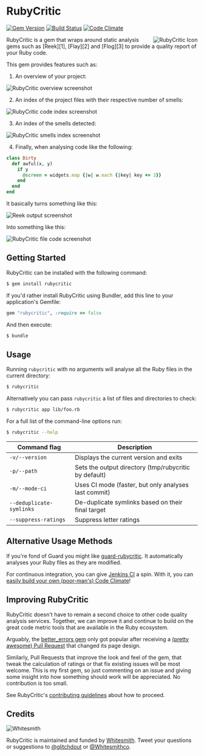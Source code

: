 RubyCritic
==========

[![Gem Version](https://badge.fury.io/rb/rubycritic.svg)](http://badge.fury.io/rb/rubycritic)
[![Build Status](https://travis-ci.org/whitesmith/rubycritic.svg?branch=master)](https://travis-ci.org/whitesmith/rubycritic)
[![Code Climate](https://codeclimate.com/github/whitesmith/rubycritic/badges/gpa.svg)](https://codeclimate.com/github/whitesmith/rubycritic)

<img src="http://i.imgur.com/66HACCD.png" alt="RubyCritic Icon" align="right" />
RubyCritic is a gem that wraps around static analysis gems such as [Reek][1], [Flay][2] and [Flog][3] to provide a quality report of your Ruby code.

This gem provides features such as:

1. An overview of your project:

  ![RubyCritic overview screenshot](http://i.imgur.com/OrOflfj.png)

2. An index of the project files with their respective number of smells:

  ![RubyCritic code index screenshot](http://i.imgur.com/0ETNrX7.png)

3. An index of the smells detected:

  ![RubyCritic smells index screenshot](http://i.imgur.com/5CpPt9v.png)

4. Finally, when analysing code like the following:

  ```ruby
  class Dirty
    def awful(x, y)
      if y
        @screen = widgets.map {|w| w.each {|key| key += 3}}
      end
    end
  end
  ```

  It basically turns something like this:

  ![Reek output screenshot](http://i.imgur.com/tCgZX9I.png)

  Into something like this:

  ![RubyCritic file code screenshot](http://i.imgur.com/KLVrhMm.png)

Getting Started
---------------

RubyCritic can be installed with the following command:

```bash
$ gem install rubycritic
```

If you'd rather install RubyCritic using Bundler, add this line to your
application's Gemfile:

```ruby
gem "rubycritic", :require => false
```

And then execute:

```bash
$ bundle
```

Usage
-----

Running `rubycritic` with no arguments will analyse all the Ruby files in the
current directory:

```bash
$ rubycritic
```

Alternatively you can pass `rubycritic` a list of files and directories to check:

```bash
$ rubycritic app lib/foo.rb
```

For a full list of the command-line options run:

```bash
$ rubycritic --help
```

| Command flag             | Description                                           |
|--------------------------|-------------------------------------------------------|
| `-v/--version`           | Displays the current version and exits                |
| `-p/--path`              | Sets the output directory (tmp/rubycritic by default) |
| `-m/--mode-ci`           | Uses CI mode (faster, but only analyses last commit)  |
| `--deduplicate-symlinks` | De-duplicate symlinks based on their final target     |
| `--suppress-ratings`     | Suppress letter ratings                               |

Alternative Usage Methods
-------------------------

If you're fond of Guard you might like [guard-rubycritic][4]. It automatically analyses your Ruby files as they are modified.

For continuous integration, you can give [Jenkins CI][5] a spin. With it, you can [easily build your own (poor-man's) Code Climate][6]!

Improving RubyCritic
--------------------

RubyCritic doesn't have to remain a second choice to other code quality analysis services. Together, we can improve it and continue to build on the great code metric tools that are available in the Ruby ecosystem.

Arguably, the [better_errors gem][7] only got popular after receiving a [(pretty awesome) Pull Request][8] that changed its page design.

Similarly, Pull Requests that improve the look and feel of the gem, that tweak the calculation of ratings or that fix existing issues will be most welcome. This is my first gem, so just commenting on an issue and giving some insight into how something should work will be appreciated. No contribution is too small.

See RubyCritic's [contributing guidelines](CONTRIBUTING.md) about how to proceed.

Credits
-------

![Whitesmith](http://i.imgur.com/Si2l3kd.png)

RubyCritic is maintained and funded by [Whitesmith][9]. Tweet your questions or suggestions to [@glitchdout][10] or [@Whitesmithco][11].

[1]: https://github.com/troessner/reek
[2]: https://github.com/seattlerb/flay
[3]: https://github.com/seattlerb/flog
[4]: https://github.com/whitesmith/guard-rubycritic
[5]: http://jenkins-ci.org/
[6]: https://github.com/whitesmith/rubycritic/wiki/Building-your-own-Code-Climate
[7]: https://github.com/charliesome/better_errors
[8]: https://github.com/charliesome/better_errors/pull/22
[9]: http://www.whitesmith.co/
[10]: https://twitter.com/glitchdout
[11]: https://twitter.com/Whitesmithco
